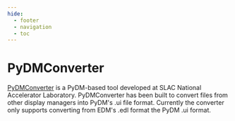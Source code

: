 ```yaml
---
hide:
  - footer
  - navigation
  - toc
---
```


# PyDMConverter

[PyDMConverter](https://github.com/slaclab/pydm-converter-tool) is a PyDM-based tool developed at SLAC National Accelerator Laboratory. PyDMConverter has been built to convert files from other display managers into PyDM's .ui file format. Currently the converter only supports converting from EDM's .edl format the PyDM .ui format.
